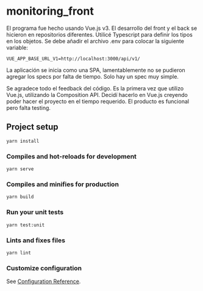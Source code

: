 # monitoring_front
El programa fue hecho usando Vue.js v3.
El desarrollo del front y el back se hicieron en repositorios diferentes.
Utilicé Typescript para definir los tipos en los objetos.
Se debe añadir el archivo .env para colocar la siguiente variable:

```
VUE_APP_BASE_URL_V1=http://localhost:3000/api/v1/
```
La aplicación se inicia como una SPA, lamentablemente no se pudieron agregar los specs por falta de tiempo.
Solo hay un spec muy simple.

Se agradece todo el feedback del código.
Es la primera vez que utilizo Vue.js, utilizando la Composition API.
Decidí hacerlo en Vue.js creyendo poder hacer el proyecto en el tiempo requerido.
El producto es funcional pero falta testing.

## Project setup
```
yarn install
```

### Compiles and hot-reloads for development
```
yarn serve
```

### Compiles and minifies for production
```
yarn build
```

### Run your unit tests
```
yarn test:unit
```

### Lints and fixes files
```
yarn lint
```

### Customize configuration
See [Configuration Reference](https://cli.vuejs.org/config/).
